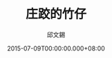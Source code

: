 ---
issue: 129
title: 庄跤的竹仔
author: 邱文錫
date: 2015-07-09T00:00:00.000+08:00
topic: 懷想
difficulty: 2
wikidata: Q98095485
wikidata_link: https://www.wikidata.org/wiki/Q98095485
---